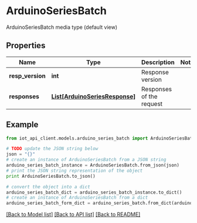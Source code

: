 # ArduinoSeriesBatch

ArduinoSeriesBatch media type (default view)

## Properties
Name | Type | Description | Notes
------------ | ------------- | ------------- | -------------
**resp_version** | **int** | Response version | 
**responses** | [**List[ArduinoSeriesResponse]**](ArduinoSeriesResponse.md) | Responses of the request | 

## Example

```python
from iot_api_client.models.arduino_series_batch import ArduinoSeriesBatch

# TODO update the JSON string below
json = "{}"
# create an instance of ArduinoSeriesBatch from a JSON string
arduino_series_batch_instance = ArduinoSeriesBatch.from_json(json)
# print the JSON string representation of the object
print ArduinoSeriesBatch.to_json()

# convert the object into a dict
arduino_series_batch_dict = arduino_series_batch_instance.to_dict()
# create an instance of ArduinoSeriesBatch from a dict
arduino_series_batch_form_dict = arduino_series_batch.from_dict(arduino_series_batch_dict)
```
[[Back to Model list]](../README.md#documentation-for-models) [[Back to API list]](../README.md#documentation-for-api-endpoints) [[Back to README]](../README.md)


